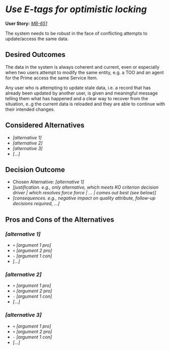 # _Use E-tags for optimistic locking_

**User Story:** _[MB-651](https://dp3.atlassian.net/browse/MB-651?atlOrigin=eyJpIjoiODhkY2Y3ZTRjZGY3NDcxZjlmNTdmODZmNGUxMDZlN2UiLCJwIjoiaiJ9)_ <!-- optional -->

The system needs to be robust in the face of conflicting attempts to update/access the same data.

## Desired Outcomes

The data in the system is always coherent and current, even or especially when two users attempt to modify the same entity, e.g. a TOO and an agent for the Prime access the same Service Item.

Any user who is attempting to update stale data, i.e. a record that has already been updated by another user, is given and meaningful message telling them what has happened and a clear way to recover from the situation, e..g the current data is reloaded and they are able to continue with their intended changes.

## Considered Alternatives

- _[alternative 1]_
- _[alternative 2]_
- _[alternative 3]_
- _[...]_ <!-- numbers of alternatives can vary -->

## Decision Outcome

- Chosen Alternative: _[alternative 1]_
- _[justification. e.g., only alternative, which meets KO criterion decision driver | which resolves force force | ... | comes out best (see below)]_
- _[consequences. e.g., negative impact on quality attribute, follow-up decisions required, ...]_ <!-- optional -->

## Pros and Cons of the Alternatives <!-- optional -->

### _[alternative 1]_

- `+` _[argument 1 pro]_
- `+` _[argument 2 pro]_
- `-` _[argument 1 con]_
- _[...]_ <!-- numbers of pros and cons can vary -->

### _[alternative 2]_

- `+` _[argument 1 pro]_
- `+` _[argument 2 pro]_
- `-` _[argument 1 con]_
- _[...]_ <!-- numbers of pros and cons can vary -->

### _[alternative 3]_

- `+` _[argument 1 pro]_
- `+` _[argument 2 pro]_
- `-` _[argument 1 con]_
- _[...]_ <!-- numbers of pros and cons can vary -->
